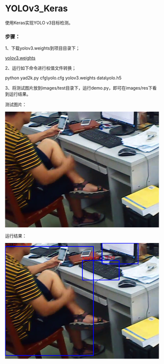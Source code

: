 # YOLOv3_Keras
使用Keras实现YOLO v3目标检测。
### 步骤：

1、下载yolov3.weights到项目目录下；

[yolov3.weights](https://link.jianshu.com/?t=https%3A%2F%2Fpjreddie.com%2Fmedia%2Ffiles%2Fyolov3.weights)<br />  

2、运行如下命令进行权值文件转换；

python yad2k.py cfg\yolo.cfg yolov3.weights data\yolo.h5

3、将测试图片放到images/test目录下，运行demo.py，即可在images/res下看到运行结果。

测试图片：

![github](https://github.com/MrJoeyM/YOLOv3_Keras/blob/master/images/test/00071.png)  

运行结果：

![github](https://github.com/MrJoeyM/YOLOv3_Keras/blob/master/images/res/00071.png)  
